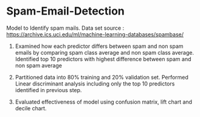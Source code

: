 # Spam-Email-Detection
Model to Identify spam mails.
Data set source :  https://archive.ics.uci.edu/ml/machine-learning-databases/spambase/

1) Examined how each predictor differs between spam and non spam emails by comparing spam class average and non spam class average. 
Identified top 10 predictors with highest difference between spam and non spam average

2) Partitioned data into 80% training and 20% validation set. Performed Linear discriminant analysis including only the top 10 predictors identified in previous step.

3) Evaluated effectiveness of model using confusion matrix, lift chart and decile chart. 
